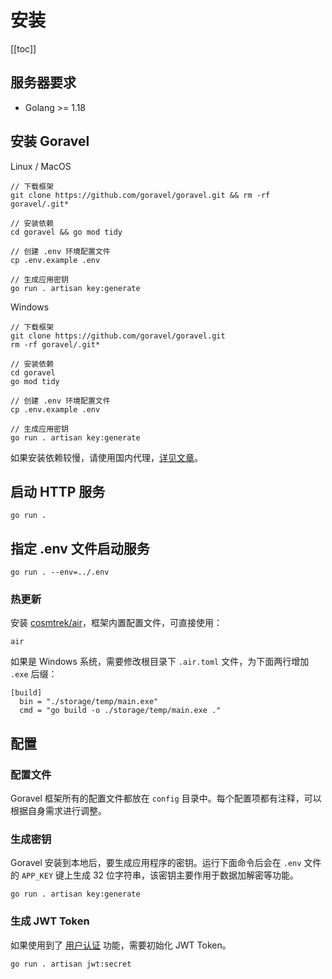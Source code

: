 # 安装

[[toc]]

## 服务器要求

- Golang >= 1.18

## 安装 Goravel

Linux / MacOS

```shell
// 下载框架
git clone https://github.com/goravel/goravel.git && rm -rf goravel/.git*

// 安装依赖
cd goravel && go mod tidy

// 创建 .env 环境配置文件
cp .env.example .env

// 生成应用密钥
go run . artisan key:generate
```

Windows

```shell
// 下载框架
git clone https://github.com/goravel/goravel.git
rm -rf goravel/.git*

// 安装依赖
cd goravel
go mod tidy

// 创建 .env 环境配置文件
cp .env.example .env

// 生成应用密钥
go run . artisan key:generate
```

如果安装依赖较慢，请使用国内代理，[详见文章](https://learnku.com/go/wikis/38122)。

## 启动 HTTP 服务

```shell
go run .
```

## 指定 .env 文件启动服务

```shell
go run . --env=../.env
```

### 热更新

安装 [cosmtrek/air](https://github.com/cosmtrek/air)，框架内置配置文件，可直接使用：

```shell
air
```

如果是 Windows 系统，需要修改根目录下 `.air.toml` 文件，为下面两行增加 `.exe` 后缀：

```
[build]
  bin = "./storage/temp/main.exe"
  cmd = "go build -o ./storage/temp/main.exe ."
```

## 配置

### 配置文件

Goravel 框架所有的配置文件都放在 `config` 目录中。每个配置项都有注释，可以根据自身需求进行调整。

### 生成密钥

Goravel 安装到本地后，要生成应用程序的密钥。运行下面命令后会在 `.env` 文件的 `APP_KEY` 键上生成 32 位字符串，该密钥主要作用于数据加解密等功能。

```shell
go run . artisan key:generate
```

### 生成 JWT Token

如果使用到了 [用户认证](../security/authentication.md) 功能，需要初始化 JWT Token。

```shell
go run . artisan jwt:secret
```

<CommentService/>